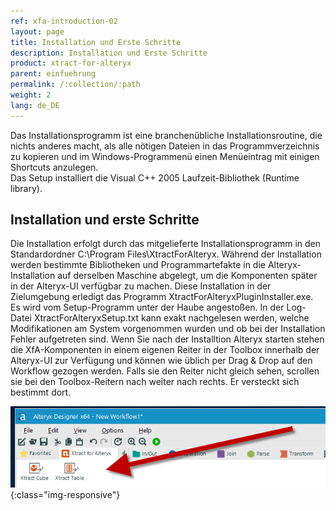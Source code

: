 ```yaml
---
ref: xfa-introduction-02
layout: page
title: Installation und Erste Schritte
description: Installation und Erste Schritte
product: xtract-for-alteryx
parent: einfuehrung
permalink: /:collection/:path
weight: 2
lang: de_DE
---
```


Das Installationsprogramm ist eine branchenübliche Installationsroutine, die nichts anderes macht, als alle nötigen  Dateien in das Programmverzeichnis zu kopieren und im Windows-Programmenü einen Menüeintrag mit einigen Shortcuts anzulegen.<br>
Das Setup installiert die Visual C++ 2005 Laufzeit-Bibliothek (Runtime library).  

## Installation und erste Schritte

Die Installation erfolgt durch das mitgelieferte Installationsprogramm in den Standardordner C:\Program Files\XtractForAlteryx. Während der Installation werden bestimmte Bibliotheken und Programmartefakte in die Alteryx-Installation auf derselben Maschine abgelegt, um die Komponenten später in der Alteryx-UI verfügbar zu machen. Diese Installation in der Zielumgebung erledigt das Programm XtractForAlteryxPluginInstaller.exe. Es wird vom Setup-Programm unter der Haube angestoßen. In der Log-Datei XtractForAlteryxSetup.txt kann exakt nachgelesen werden, welche Modifikationen am System vorgenommen wurden und ob bei der Installation Fehler aufgetreten sind.
Wenn Sie nach der Installtion Alteryx starten stehen die XfA-Komponenten in einem eigenen Reiter in der Toolbox innerhalb der Alteryx-UI zur Verfügung und können wie üblich per Drag & Drop auf den Workflow gezogen werden. Falls sie den Reiter nicht gleich sehen, scrollen sie bei den Toolbox-Reitern nach weiter nach rechts. Er versteckt sich bestimmt dort.

![Designer](/img/content/xfa/designer01.png){:class="img-responsive"}

